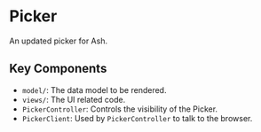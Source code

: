 # Picker

An updated picker for Ash.

## Key Components

* `model/`: The data model to be rendered.
* `views/`: The UI related code.
* `PickerController`: Controls the visibility of the Picker.
* `PickerClient`: Used by `PickerController` to talk to the browser.
